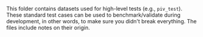 This folder contains datasets used for high-level tests (e.g., `piv_test`).
These standard test cases can be used to benchmark/validate during development,
in other words, to make sure you didn't break everything. The files include
notes on their origin.
